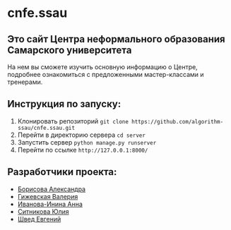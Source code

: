 # cnfe.ssau
## Это сайт Центра неформального образования Самарского университета

На нем вы сможете изучить основную информацию о Центре, подробнее ознакомиться с предложенными мастер-классами и тренерами.   

## Инструкция по запуску: 
1. Клонировать репозиторий `git clone https://github.com/algorithm-ssau/cnfe.ssau.git`
2. Перейти в директорию сервера ```cd server```
3. Запустить сервер ```python manage.py runserver```
4. Перейти по ссылке ```http://127.0.0.1:8000/```


## Разработчики проекта:
+  [Борисова Александра](https://github.com/aborisova0) 
+  [Гижевская Валерия](https://github.com/gileraa)
+  [Иванова-Инина Анна](https://github.com/karma-cloud)
+  [Ситникова Юлия](https://github.com/jusit28)
+  [Швед Евгений](https://github.com/EugeneShved)

